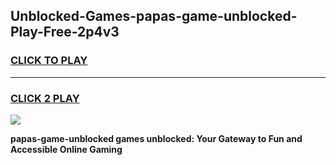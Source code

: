 
## Unblocked-Games-papas-game-unblocked-Play-Free-2p4v3
<h3>
<a href="https://premium76.site?title=papas-game-unblocked&ref=10A">CLICK TO PLAY</a></h3>
<hr>

<h3>
<a href="https://premium76.site?title=papas-game-unblocked&ref=10A">CLICK 2 PLAY</a>
  
</h3>

<a href="https://premium76.site?title=papas-game-unblocked&ref=10A"><img src="https://clearcache.store/games.png"></a>


**papas-game-unblocked games unblocked: Your Gateway to Fun and Accessible Online Gaming**
